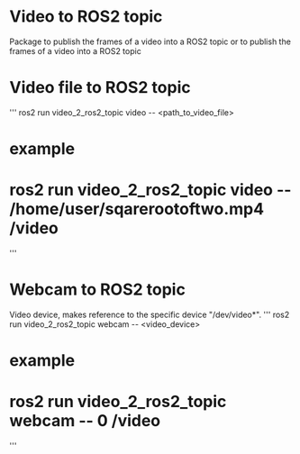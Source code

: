# Video to ROS2 topic
Package to publish the frames of a video into a ROS2 topic or to publish the frames of a video into a ROS2 topic

# Video file to ROS2 topic

'''
ros2 run video_2_ros2_topic video -- <path_to_video_file> </topic>
# example
# ros2 run video_2_ros2_topic video -- /home/user/sqarerootoftwo.mp4 /video
'''

# Webcam to ROS2 topic
Video device, makes reference to the specific device "/dev/video*".
'''
ros2 run video_2_ros2_topic webcam -- <video_device> </topic>
# example
# ros2 run video_2_ros2_topic webcam -- 0 /video
'''


